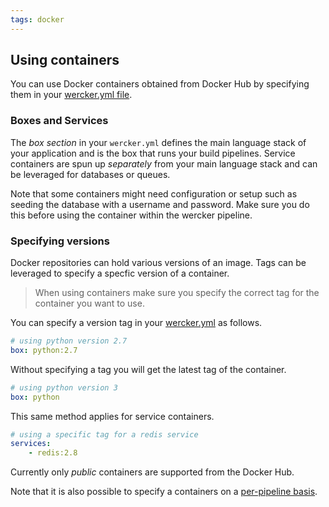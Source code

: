 ```yaml
---
tags: docker
---
```


## Using containers

You can use Docker containers obtained from Docker Hub by specifying them
in your [wercker.yml file](/docs/wercker-yml/build-section.html).

### Boxes and Services

The *box section* in your `wercker.yml` defines the main language stack
of your application and is the box that runs your build pipelines.
Service containers are spun up *separately* from your main language stack
and can be leveraged for databases or queues.

Note that some containers might need configuration or setup such as
seeding the database with a username and password. Make sure you do this
before using the container within the wercker pipeline.

### Specifying versions

Docker repositories can hold various versions of an image. Tags can be leveraged to specify a specfic version of a container.

> When using containers make sure you specify the correct tag for the
container you want to use.

You can specify a version tag in your
[wercker.yml](/learn/wercker-yml/01_introduction.html) as follows.

```yaml
# using python version 2.7
box: python:2.7
```

Without specifying a tag you will get the latest tag of the container.

```yaml
# using python version 3
box: python
```

This same method applies for service containers.

```yaml
# using a specific tag for a redis service
services:
    - redis:2.8
```

Currently only *public* containers are supported from the Docker Hub.

Note that it is also possible to specify a containers on a [per-pipeline basis](docs/pipelines/per-pipeline-containers.html).
